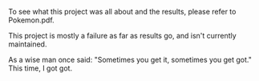 To see what this project was all about and the results, please refer to Pokemon.pdf.

This project is mostly a failure as far as results go, and isn't currently maintained. 

As a wise man once said: "Sometimes you get it, sometimes you get got." This time, I got got. 
